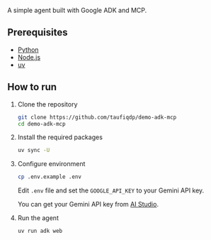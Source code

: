 A simple agent built with Google ADK and MCP.

## Prerequisites

- [Python](https://www.python.org/downloads/)
- [Node.js](https://nodejs.org/en/download/)
- [uv](https://docs.astral.sh/uv/getting-started/installation/)

## How to run

1. Clone the repository

   ```bash
   git clone https://github.com/taufiqdp/demo-adk-mcp
   cd demo-adk-mcp
   ```

2. Install the required packages

   ```bash
   uv sync -U
   ```

3. Configure environment

   ```bash
   cp .env.example .env
   ```

   Edit `.env` file and set the `GOOGLE_API_KEY` to your Gemini API key.

   You can get your Gemini API key from [AI Studio](https://aistudio.google.com/app/apikey).

4. Run the agent
   ```bash
   uv run adk web
   ```

##
